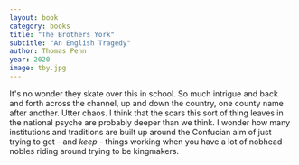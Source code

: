 ```yaml
---
layout: book
category: books
title: "The Brothers York"
subtitle: "An English Tragedy"
author: Thomas Penn
year: 2020
image: tby.jpg
---
```

It's no wonder they skate over this in school.  So much intrigue and back and forth across the channel, up and down the country, one county name after another.  Utter chaos.  I think that the scars this sort of thing leaves in the national psyche are probably deeper than we think.  I wonder how many institutions and traditions are built up around the Confucian aim of just trying to get - and _keep_ - things working when you have a lot of nobhead nobles riding around trying to be kingmakers.
